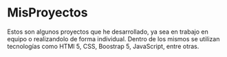 # MisProyectos
Estos son algunos proyectos que he desarrollado, ya sea en trabajo en equipo o realizandolo de forma individual.
Dentro de los mismos se utilizan tecnologías como HTMl 5, CSS, Boostrap 5, JavaScript, entre otras.
